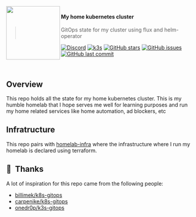 <img src="https://camo.githubusercontent.com/5b298bf6b0596795602bd771c5bddbb963e83e0f/68747470733a2f2f692e696d6775722e636f6d2f7031527a586a512e706e67" align="left" width="144px" height="144px"/>

#### My home kubernetes cluster
> GitOps state for my cluster using flux and helm-operator

[![Discord](https://img.shields.io/badge/discord-chat-7289DA.svg?maxAge=60&style=flat-square)](https://discord.gg/DNCynrJ)
[![k3s](https://img.shields.io/badge/k3s-v1.18.8-orange?style=flat-square)](https://k3s.io/)
[![GitHub stars](https://img.shields.io/github/stars/blackjid/k3s-gitops?color=green&style=flat-square)](https://github.com/blackjid/k3s-gitops/stargazers)
[![GitHub issues](https://img.shields.io/github/issues/blackjid/k3s-gitops?style=flat-square)](https://github.com/blackjid/k3s-gitops/issues)
[![GitHub last commit](https://img.shields.io/github/last-commit/blackjid/k3s-gitops?color=purple&style=flat-square)](https://github.com/blackjid/k3s-gitops/commits/master)

<br/>

## Overview

This repo holds all the state for my home kubernetes cluster. This is my humble homelab that I hope serves me well for learning purposes and run my home related services like home automation, ad blockers, etc

## Infratructure

This repo pairs with [homelab-infra](https://github.com/blackjid/homelab-infra) where the infrastructure where I run my homelab is declared using terraform.

## :handshake:&nbsp; Thanks

A lot of inspiration for this repo came from the following people:

- [billimek/k8s-gitops](https://github.com/billimek/k8s-gitops)
- [carpenike/k8s-gitops](https://github.com/carpenike/k8s-gitops)
- [onedr0p/k3s-gitops](https://github.com/onedr0p/k3s-gitops)
